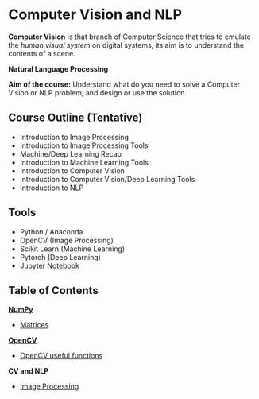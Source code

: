 # Computer Vision and NLP

**Computer Vision** is that branch of Computer Science that tries to emulate the *human visual system* on digital systems, its aim is to understand the contents of a scene.

**Natural Language Processing**

**Aim of the course:** Understand what do you need to solve a Computer Vision or NLP problem, and design or use the solution.

## Course Outline (Tentative)

- Introduction to Image Processing
- Introduction to Image Processing Tools
- Machine/Deep Learning Recap
- Introduction to Machine Learning Tools
- Introduction to Computer Vision
- Introduction to Computer Vision/Deep Learning Tools
- Introduction to NLP

## Tools

- Python / Anaconda
- OpenCV (Image Processing)
- Scikit Learn (Machine Learning)
- Pytorch (Deep Learning)
- Jupyter Notebook

## Table of Contents

**[NumPy](/Computer%20Vision%20and%20NLP/NumPy/NumPy.md)**

- [Matrices](/Computer%20Vision%20and%20NLP/NumPy/NumPy%20Matrix.md)

**[OpenCV](/Computer%20Vision%20and%20NLP/OpenCV/OpenCV.md)**

- [OpenCV useful functions](/Computer%20Vision%20and%20NLP/OpenCV/OpenCV%20Tips%20and%20Functions.md)

**CV and NLP**

- [Image Processing](/Computer%20Vision%20and%20NLP/Image%20Processing.md)
